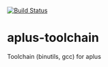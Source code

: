 [![Build Status](https://travis-ci.com/kwrx/aplus-toolchain.svg?branch=master)](https://travis-ci.com/kwrx/aplus-toolchain)

# aplus-toolchain 
Toolchain (binutils, gcc) for aplus
